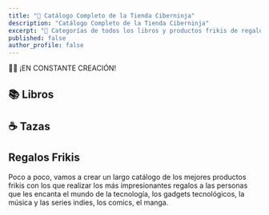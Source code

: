 ```yaml
---
title: "🛒 Catálogo Completo de la Tienda Ciberninja"
description: "Catálogo Completo de la Tienda Ciberninja"
excerpt: "🛒 Categorías de todos los libros y productos frikis de regalo ofrecidos dentro de nuestra tienda"
published: false
author_profile: false
---
```


👷‍♀️ ¡EN CONSTANTE CREACIÓN!

## 📚 Libros

## ☕ Tazas

##  Regalos Frikis

Poco a poco, vamos a crear un largo catálogo de los mejores productos frikis con los que realizar los más impresionantes regalos a las personas que les encanta el mundo de la tecnología, los gadgets tecnológicos, la música y las series indies, los comics, el manga.


